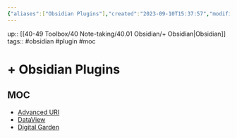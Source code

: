 ```yaml
---
{"aliases":["Obsidian Plugins"],"created":"2023-09-10T15:37:57","modified":"2023-10-03T22:15:02","tags":["obsidian","plugin"],"dg-publish":true,"permalink":"/40-49-toolbox/40-note-taking/40-01-obsidian/plugins/obsidian-plugins/","dgPassFrontmatter":true,"updated":"2023-10-03T22:15:02"}
---
```



up:: [[40-49 Toolbox/40 Note-taking/40.01 Obsidian/+ Obsidian\|Obsidian]]
tags:: #obsidian #plugin #moc

# + Obsidian Plugins

## MOC


<div><ul>
<li><a data-href="Advanced URI" href="Advanced URI" class="internal-link" target="_blank" rel="noopener">Advanced URI</a></li>
<li><a data-href="DataView" href="DataView" class="internal-link" target="_blank" rel="noopener">DataView</a></li>
<li><a data-href="Digital Garden" href="Digital Garden" class="internal-link" target="_blank" rel="noopener">Digital Garden</a></li>
</ul></div>
